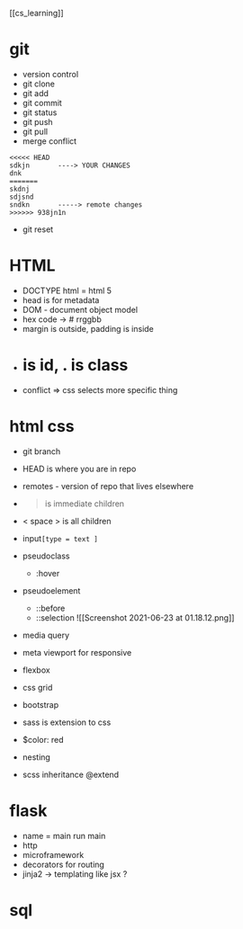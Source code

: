 [[cs_learning]]
# git
- version control
- git clone
- git add
- git commit
- git status
- git push 
- git pull
- merge conflict
```
<<<<< HEAD
sdkjn       ----> YOUR CHANGES
dnk
=======
skdnj
sdjsnd
sndkn       -----> remote changes
>>>>>> 938jn1n
```

- git reset

# HTML 
- DOCTYPE html = html 5
- head is for metadata
- DOM - document object model
- hex code -> # rrggbb
- margin is outside, padding is inside
- # is id, . is class
- conflict => css selects more specific thing

# html css
- git branch
- HEAD is where you are in repo
- remotes - version of repo that lives elsewhere
- > is immediate children
- < space > is all children
- input`[type = text ]`
- pseudoclass
	- :hover
- pseudoelement
	- ::before
	- ::selection
![[Screenshot 2021-06-23 at 01.18.12.png]]

- media query
- meta viewport for responsive
- flexbox
- css grid
- bootstrap
- sass is extension to css
- $color: red
- nesting 
- scss inheritance @extend

# flask
- name = main run main
- http
- microframework
- decorators for routing
- jinja2 -> templating like jsx ?

# sql